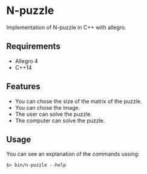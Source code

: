 # N-puzzle

Implementation of N-puzzle in C++ with allegro.

## Requirements

* Allegro 4
* C++14

## Features

* You can chose the size of the matrix of the puzzle.
* You can chose the image.
* The user can solve the puzzle.
* The computer can solve the puzzle.

## Usage

You can see an explanation of the commands ussing:

```
$> bin/n-puzzle --help
```
